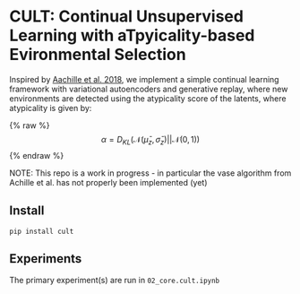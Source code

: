 # CULT: Continual Unsupervised Learning with aTpyicality-based Evironmental Selection



Inspired by [Aachille et al. 2018](https://arxiv.org/abs/1808.06508), we implement a simple continual learning framework with variational autoencoders and generative replay, where new environments are detected using the atypicality score of the latents, where atypicality is given by: 

{% raw %}
$$\alpha = D_{KL}(\mathcal{N}(\bar{\mu}_{z}, \bar{\sigma}_z)||\mathcal{N}(0,1))$$
{% endraw %}

NOTE: This repo is a work in progress - in particular the vase algorithm from Achille et al. has not properly been implemented (yet)

## Install

`pip install cult`

## Experiments

The primary experiment(s) are run in `02_core.cult.ipynb`
